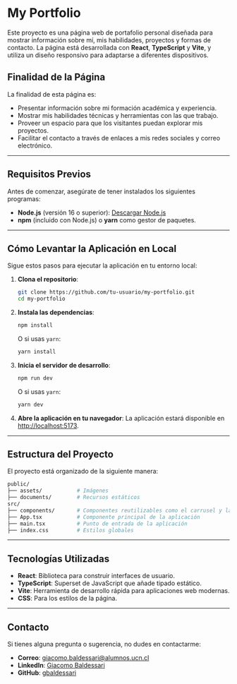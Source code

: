 # My Portfolio

Este proyecto es una página web de portafolio personal diseñada para mostrar información sobre mí, mis habilidades, proyectos y formas de contacto. La página está desarrollada con **React**, **TypeScript** y **Vite**, y utiliza un diseño responsivo para adaptarse a diferentes dispositivos.

## Finalidad de la Página

La finalidad de esta página es:

- Presentar información sobre mi formación académica y experiencia.
- Mostrar mis habilidades técnicas y herramientas con las que trabajo.
- Proveer un espacio para que los visitantes puedan explorar mis proyectos.
- Facilitar el contacto a través de enlaces a mis redes sociales y correo electrónico.

---

## Requisitos Previos

Antes de comenzar, asegúrate de tener instalados los siguientes programas:

- **Node.js** (versión 16 o superior): [Descargar Node.js](https://nodejs.org/)
- **npm** (incluido con Node.js) o **yarn** como gestor de paquetes.

---

## Cómo Levantar la Aplicación en Local

Sigue estos pasos para ejecutar la aplicación en tu entorno local:

1. **Clona el repositorio**:

   ```bash
   git clone https://github.com/tu-usuario/my-portfolio.git
   cd my-portfolio
   ```

2. **Instala las dependencias**:

   ```bash
   npm install
   ```

   O si usas `yarn`:

   ```bash
   yarn install
   ```

3. **Inicia el servidor de desarrollo**:

   ```bash
   npm run dev
   ```

   O si usas `yarn`:

   ```bash
   yarn dev
   ```

4. **Abre la aplicación en tu navegador**:
  La aplicación estará disponible en [http://localhost:5173](http://localhost:5173).

---

## Estructura del Proyecto

El proyecto está organizado de la siguiente manera:

```bash
public/
├── assets/           # Imágenes
├── documents/        # Recursos estáticos
src/
├── components/       # Componentes reutilizables como el carrusel y las habilidades
├── App.tsx           # Componente principal de la aplicación
├── main.tsx          # Punto de entrada de la aplicación
├── index.css         # Estilos globales
```

---

## Tecnologías Utilizadas

- **React**: Biblioteca para construir interfaces de usuario.
- **TypeScript**: Superset de JavaScript que añade tipado estático.
- **Vite**: Herramienta de desarrollo rápida para aplicaciones web modernas.
- **CSS**: Para los estilos de la página.

---

## Contacto

Si tienes alguna pregunta o sugerencia, no dudes en contactarme:

- **Correo**: [giacomo.baldessari@alumnos.ucn.cl](mailto:giacomo.baldessari@alumnos.ucn.cl)
- **LinkedIn**: [Giacomo Baldessari](https://www.linkedin.com/in/giacomo-baldessari/)
- **GitHub**: [gbaldessari](https://github.com/gbaldessari)
